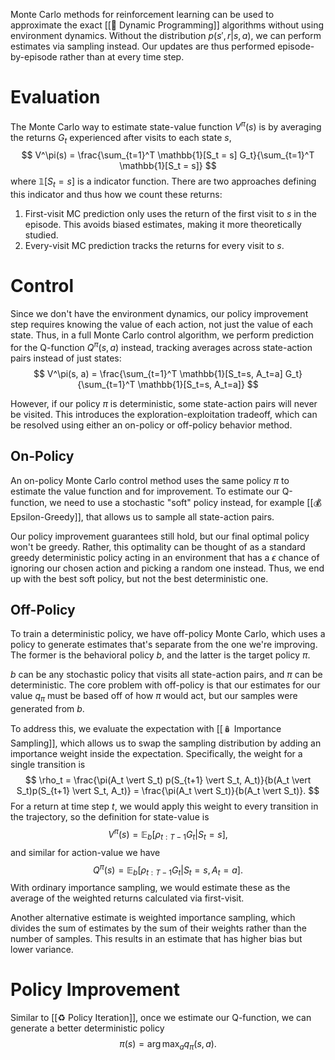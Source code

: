 Monte Carlo methods for reinforcement learning can be used to approximate the exact [[🧨 Dynamic Programming]] algorithms without using environment dynamics. Without the distribution $p(s', r \vert s, a)$, we can perform estimates via sampling instead. Our updates are thus performed episode-by-episode rather than at every time step.

# Evaluation
The Monte Carlo way to estimate state-value function $V^\pi(s)$ is by averaging the returns $G_t$ experienced after visits to each state $s$, 
$$
V^\pi(s) = \frac{\sum_{t=1}^T \mathbb{1}[S_t = s] G_t}{\sum_{t=1}^T \mathbb{1}[S_t = s]}
$$
 where $\mathbb{1}[S_t = s]$ is a indicator function. There are two approaches defining this indicator and thus how we count these returns:
1. First-visit MC prediction only uses the return of the first visit to $s$ in the episode. This avoids biased estimates, making it more theoretically studied.
2. Every-visit MC prediction tracks the returns for every visit to $s$.

# Control
Since we don't have the environment dynamics, our policy improvement step requires knowing the value of each action, not just the value of each state. Thus, in a full Monte Carlo control algorithm, we perform prediction for the Q-function $Q^\pi(s, a)$ instead, tracking averages across state-action pairs instead of just states: 
$$
V^\pi(s, a) = \frac{\sum_{t=1}^T \mathbb{1}[S_t=s, A_t=a] G_t}{\sum_{t=1}^T \mathbb{1}[S_t=s, A_t=a]}
$$


However, if our policy $\pi$ is deterministic, some state-action pairs will never be visited. This introduces the exploration-exploitation tradeoff, which can be resolved using either an on-policy or off-policy behavior method.

## On-Policy
An on-policy Monte Carlo control method uses the same policy $\pi$ to estimate the value function and for improvement. To estimate our Q-function, we need to use a stochastic "soft" policy instead, for example [[💰 Epsilon-Greedy]], that allows us to sample all state-action pairs.

Our policy improvement guarantees still hold, but our final optimal policy won't be greedy. Rather, this optimality can be thought of as a standard greedy deterministic policy acting in an environment that has a $\epsilon$ chance of ignoring our chosen action and picking a random one instead. Thus, we end up with the best soft policy, but not the best deterministic one.

## Off-Policy
To train a deterministic policy, we have off-policy Monte Carlo, which uses a policy to generate estimates that's separate from the one we're improving. The former is the behavioral policy $b$, and the latter is the target policy $\pi$.

$b$ can be any stochastic policy that visits all state-action pairs, and $\pi$ can be deterministic. The core problem with off-policy is that our estimates for our value $q_\pi$ must be based off of how $\pi$ would act, but our samples were generated from $b$.

To address this, we evaluate the expectation with [[🪆 Importance Sampling]], which allows us to swap the sampling distribution by adding an importance weight inside the expectation. Specifically, the weight for a single transition is 
$$
\rho_t = \frac{\pi(A_t \vert S_t) p(S_{t+1} \vert S_t, A_t)}{b(A_t \vert S_t)p(S_{t+1} \vert S_t, A_t)} = \frac{\pi(A_t \vert S_t)}{b(A_t \vert S_t)}.
$$
 For a return at time step $t$, we would apply this weight to every transition in the trajectory, so the definition for state-value is 
$$
V^\pi(s) = \mathbb{E}_b[\rho_{t:T-1} G_t \vert S_t = s],
$$
 and similar for action-value we have 
$$
Q^\pi(s) = \mathbb{E}_b[\rho_{t:T-1}G_t \vert S_t = s, A_t = a].
$$
 With ordinary importance sampling, we would estimate these as the average of the weighted returns calculated via first-visit.

Another alternative estimate is weighted importance sampling, which divides the sum of estimates by the sum of their weights rather than the number of samples. This results in an estimate that has higher bias but lower variance.

# Policy Improvement
Similar to [[♻️ Policy Iteration]], once we estimate our Q-function, we can generate a better deterministic policy 
$$
\pi(s) = \arg\max_a q_\pi(s, a).
$$

